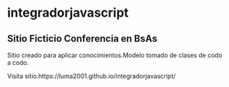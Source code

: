 # integradorjavascript
<h2>Sitio Ficticio Conferencia en BsAs</h2>
<p>Sitio creado para aplicar conocimientos.Modelo tomado de clases de codo a codo.</p>
<p>Visita sitio:https://luma2001.github.io/integradorjavascript/</p>
